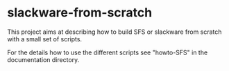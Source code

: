 # slackware-from-scratch
 
This project aims at describing how to build SFS or slackware from scratch with
a small set of scripts.

For the details how to use the different scripts see "howto-SFS" in 
the documentation directory.



